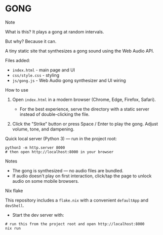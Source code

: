 # GONG

> [!NOTE]
> What is this? It plays a gong at random intervals.
>
> But why? Because it can.

A tiny static site that synthesizes a gong sound using the Web Audio API.

Files added:

- `index.html` - main page and UI
- `css/style.css` - styling
- `js/gong.js` - Web Audio gong synthesizer and UI wiring

How to use

1. Open `index.html` in a modern browser (Chrome, Edge, Firefox, Safari).
	- For the best experience, serve the directory with a static server instead of double-clicking the file.

2. Click the "Strike" button or press Space / Enter to play the gong. Adjust volume, tone, and dampening.

Quick local server (Python 3) — run in the project root:

```fish
python3 -m http.server 8000
# then open http://localhost:8000 in your browser
```

Notes

- The gong is synthesized — no audio files are bundled.
- If audio doesn't play on first interaction, click/tap the page to
  unlock audio on some mobile browsers.

Nix flake

This repository includes a `flake.nix` with a convenient `defaultApp` and `devShell`.

- Start the dev server with:

```fish
# run this from the project root and open http://localhost:8000
nix run
```
